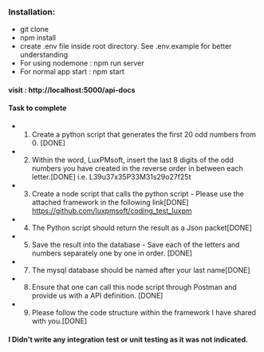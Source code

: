 ### Installation:

- git clone
- npm install
- create .env file inside root directory. See .env.example for better understanding
- For using nodemone : npm run server  
- For normal app start :  npm start

#### visit : http://localhost:5000/api-docs

#### Task to complete
- 1.  Create a python script that generates the first 20 odd numbers from 0. [DONE]
- 2.  Within the word, LuxPMsoft, insert the last 8 digits of the odd numbers you have created in the reverse order in between each letter.[DONE]
i.e. L39u37x35P33M31s29o27f25t
- 3. Create a node script that calls the python script - Please use the attached framework in the following link[DONE]
https://github.com/luxpmsoft/coding_test_luxpm
- 4. The Python script should return the result as a Json packet[DONE]
- 5. Save the result into the database - Save each of the letters and numbers separately one by one in order. [DONE]
- 7. The mysql database should be named after your last name[DONE]
- 8. Ensure that one can call this node script through Postman and provide us with a API definition. [DONE]
- 9. Please follow the code structure within the framework I have shared with you.[DONE]


#### I Didn't write any integration test or unit testing as it was not indicated.
